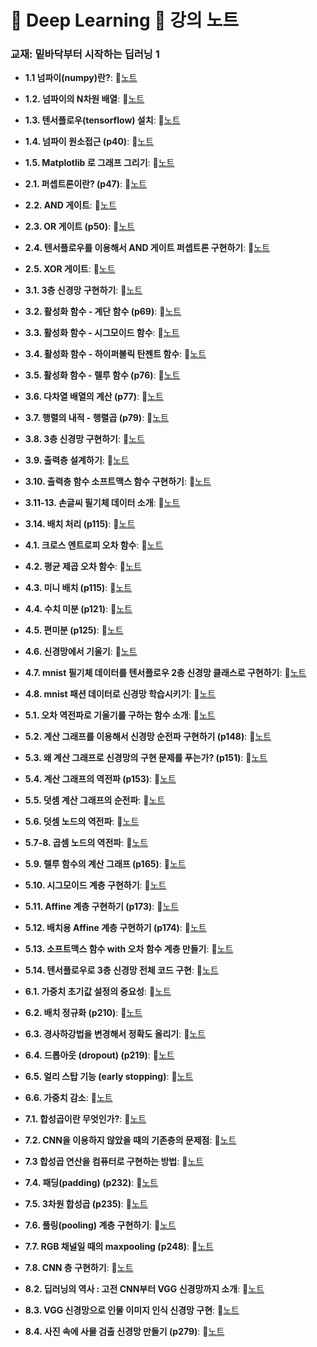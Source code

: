 # 🧠 Deep Learning 📕 강의 노트
### 교재: 밑바닥부터 시작하는 딥러닝 1

- **1.1 넘파이(numpy)란?**: 📝[노트](https://edgeun.notion.site/0930_-_numpy-matplotlib-111a6bc551d880448616f0d1c562ab05#111a6bc551d8804e8fdccfb7193b4b11)

- **1.2. 넘파이의 N차원 배열**: 📝[노트](https://edgeun.notion.site/0930_-_numpy-matplotlib-111a6bc551d880448616f0d1c562ab05#111a6bc551d880c4bbe4fc7eee9c22f2)

- **1.3. 텐서플로우(tensorflow) 설치**: 📝[노트](https://edgeun.notion.site/0930_-_numpy-matplotlib-111a6bc551d880448616f0d1c562ab05#111a6bc551d880c7aa4afc3963cee781)

- **1.4. 넘파이 원소접근 (p40)**: 📝[노트](https://edgeun.notion.site/0930_-_numpy-matplotlib-111a6bc551d880448616f0d1c562ab05#111a6bc551d8808d9027d9089ee764a0)

- **1.5. Matplotlib 로 그래프 그리기**: 📝[노트](https://edgeun.notion.site/0730_Python_-if-2-if-elif-41f4f6245ea7460cb26f7ee0899589ea#1045acd1ce6747ac89965890510e9db0)

- **2.1. 퍼셉트론이란? (p47)**: 📝[노트](https://edgeun.notion.site/1002_-_Matplotlib-113a6bc551d88065b7f2e0000424b4cf#113a6bc551d88085b50df4f2319045a4)

- **2.2. AND 게이트**: 📝[노트](https://edgeun.notion.site/1002_-_Matplotlib-113a6bc551d88065b7f2e0000424b4cf#113a6bc551d880af946ff178faf9baab)

- **2.3. OR 게이트 (p50)**: 📝[노트](https://edgeun.notion.site/1002_-_Matplotlib-113a6bc551d88065b7f2e0000424b4cf#113a6bc551d880a68e2cef01f71b875e)

- **2.4. 텐서플로우를 이용해서 AND 게이트 퍼셉트론 구현하기**: 📝[노트](https://edgeun.notion.site/1002_-_Matplotlib-113a6bc551d88065b7f2e0000424b4cf#113a6bc551d88041823fcc4855ed03c0)

- **2.5. XOR 게이트**: 📝[노트](https://edgeun.notion.site/1002_-_Matplotlib-113a6bc551d88065b7f2e0000424b4cf#113a6bc551d8802182a1f16116dd96d3)

- **3.1. 3층 신경망 구현하기**: 📝[노트](https://edgeun.notion.site/1002_-_Matplotlib-113a6bc551d88065b7f2e0000424b4cf#113a6bc551d880259772c052cc6e8b2c)

- **3.2. 활성화 함수 - 계단 함수 (p69)**: 📝[노트](https://edgeun.notion.site/1002_-_Matplotlib-113a6bc551d88065b7f2e0000424b4cf#113a6bc551d88061b1ede07112dc494a)

- **3.3. 활성화 함수 - 시그모이드 함수**: 📝[노트](https://edgeun.notion.site/1002_-_Matplotlib-113a6bc551d88065b7f2e0000424b4cf#113a6bc551d880558231fa49fc3953cd)

- **3.4. 활성화 함수 - 하이퍼볼릭 탄젠트 함수**: 📝[노트](https://edgeun.notion.site/1004_-_-115a6bc551d880269b35ec12408aa60a#115a6bc551d88087b516f2da22c7bf5f)

- **3.5. 활성화 함수 - 렐루 함수 (p76)**: 📝[노트](https://edgeun.notion.site/1004_-_-115a6bc551d880269b35ec12408aa60a#115a6bc551d8801aa2dbcd9ac536908d)

- **3.6. 다차열 배열의 계산 (p77)**: 📝[노트](https://edgeun.notion.site/1004_-_-115a6bc551d880269b35ec12408aa60a#115a6bc551d88069aafdc654947381ca)

- **3.7. 행렬의 내적 - 행렬곱 (p79)**: 📝[노트](https://edgeun.notion.site/1004_-_-115a6bc551d880269b35ec12408aa60a#115a6bc551d880c9b161f30ce0d7acb0)

- **3.8. 3층 신경망 구현하기**: 📝[노트](https://edgeun.notion.site/1004_-_-115a6bc551d880269b35ec12408aa60a#115a6bc551d88056868bcdcef129f23a)

- **3.9. 출력층 설계하기**: 📝[노트](https://edgeun.notion.site/1004_-_-115a6bc551d880269b35ec12408aa60a#115a6bc551d880aebb09c0660a528170)

- **3.10. 출력층 함수 소프트맥스 함수 구현하기**: 📝[노트](https://edgeun.notion.site/1007_-_-118a6bc551d8809098f3fef22bb242ee#118a6bc551d8800daff6d5db62c19f5e)

- **3.11-13. 손글씨 필기체 데이터 소개**: 📝[노트](https://edgeun.notion.site/1007_-_-118a6bc551d8809098f3fef22bb242ee#118a6bc551d880098e43da6d2fbfdb13)

- **3.14. 배치 처리 (p115)**: 📝[노트](https://edgeun.notion.site/1007_-_-118a6bc551d8809098f3fef22bb242ee#118a6bc551d880fbaa0fc431b0aa102b)

- **4.1. 크로스 엔트로피 오차 함수**: 📝[노트](https://edgeun.notion.site/1007_-_-118a6bc551d8809098f3fef22bb242ee#118a6bc551d8808abce0d727fe997a21)

- **4.2. 평균 제곱 오차 함수**: 📝[노트](https://edgeun.notion.site/1007_-_-118a6bc551d8809098f3fef22bb242ee#118a6bc551d880699b8ccc60b6a349d5)

- **4.3. 미니 배치 (p115)**: 📝[노트](https://edgeun.notion.site/1008_-_-mnist-119a6bc551d88017b97dc41dd6ccef75#119a6bc551d880d8918ff8fb80cbfc52)

- **4.4. 수치 미분 (p121)**: 📝[노트](https://edgeun.notion.site/1008_-_-mnist-119a6bc551d88017b97dc41dd6ccef75#119a6bc551d880c6a1b6e6ff9bfcb836)

- **4.5. 편미분 (p125)**: 📝[노트](https://edgeun.notion.site/1008_-_-mnist-119a6bc551d88017b97dc41dd6ccef75#119a6bc551d8801caa0fe9f37018fb82)

- **4.6. 신경망에서 기울기**: 📝[노트](https://edgeun.notion.site/1008_-_-mnist-119a6bc551d88017b97dc41dd6ccef75#119a6bc551d88023be83e84564e0f795)

- **4.7. mnist 필기체 데이터를 텐서플로우 2층 신경망 클래스로 구현하기**: 📝[노트](https://edgeun.notion.site/1008_-_-mnist-119a6bc551d88017b97dc41dd6ccef75#119a6bc551d8808f8a5bfbf86d332421)

- **4.8. mnist 패션 데이터로 신경망 학습시키기**: 📝[노트](https://edgeun.notion.site/1008_-_-mnist-119a6bc551d88017b97dc41dd6ccef75#119a6bc551d88093b300c555a386032a)

- **5.1. 오차 역전파로 기울기를 구하는 함수 소개**: 📝[노트](https://edgeun.notion.site/1010_-_-2-11ba6bc551d88063bc05cff8b896d34b#11ba6bc551d880e79892d93f6b4e5231)

- **5.2. 계산 그래프를 이용해서 신경망 순전파 구현하기 (p148)**: 📝[노트](https://edgeun.notion.site/1010_-_-2-11ba6bc551d88063bc05cff8b896d34b#11ba6bc551d880549fdfcfc09df6aea2)

- **5.3. 왜 계산 그래프로 신경망의 구현 문제를 푸는가? (p151)**: 📝[노트](https://edgeun.notion.site/1010_-_-2-11ba6bc551d88063bc05cff8b896d34b#11ba6bc551d88038bd20f946ea9e7367)

- **5.4. 계산 그래프의 역전파 (p153)**: 📝[노트](https://edgeun.notion.site/1010_-_-2-11ba6bc551d88063bc05cff8b896d34b#11ba6bc551d88040a702e8c375de4469)

- **5.5. 덧셈 계산 그래프의 순전파**: 📝[노트](https://edgeun.notion.site/1010_-_-2-11ba6bc551d88063bc05cff8b896d34b#11ba6bc551d880149a49dd9cc1e5f46f)

- **5.6. 덧셈 노드의 역전파**: 📝[노트](https://edgeun.notion.site/1010_-_-2-11ba6bc551d88063bc05cff8b896d34b#11ba6bc551d8807a8cdbf62914ffecff)

- **5.7-8. 곱셈 노드의 역전파**: 📝[노트](https://edgeun.notion.site/1010_-_-2-11ba6bc551d88063bc05cff8b896d34b#11ba6bc551d880118602f806ff48e940)

- **5.9. 렐루 함수의 계산 그래프 (p165)**: 📝[노트](https://edgeun.notion.site/1011_-_-with-11ca6bc551d88053bd3bd9c18b99e180#11ca6bc551d880fa95b4d839ff32a0cf)

- **5.10. 시그모이드 계층 구현하기**: 📝[노트](https://edgeun.notion.site/1011_-_-with-11ca6bc551d88053bd3bd9c18b99e180#11ca6bc551d88093a9d7d5fbf42c0a64)

- **5.11. Affine 계층 구현하기 (p173)**: 📝[노트](https://edgeun.notion.site/1011_-_-with-11ca6bc551d88053bd3bd9c18b99e180#11ca6bc551d88088a641d20e82b14354)

- **5.12. 배치용 Affine 계층 구현하기 (p174)**: 📝[노트](https://edgeun.notion.site/1011_-_-with-11ca6bc551d88053bd3bd9c18b99e180#11ca6bc551d880b194abfdd7a465815e)

- **5.13. 소프트맥스 함수 with 오차 함수 계층 만들기**: 📝[노트](https://edgeun.notion.site/1011_-_-with-11ca6bc551d88053bd3bd9c18b99e180#11ca6bc551d88096919ef76e2d27880b)

- **5.14. 텐서플로우로 3층 신경망 전체 코드 구현**: 📝[노트](https://edgeun.notion.site/1014_-_-3-11fa6bc551d88069a1caef6c481251cd#11fa6bc551d88021b112f9b6703755b7)

- **6.1. 가중치 초기값 설정의 중요성**: 📝[노트](https://edgeun.notion.site/1014_-_-3-11fa6bc551d88069a1caef6c481251cd#11fa6bc551d8800c9e91f19518acfab7)

- **6.2. 배치 정규화 (p210)**: 📝[노트](https://edgeun.notion.site/1014_-_-3-11fa6bc551d88069a1caef6c481251cd#11fa6bc551d8804c9e9bcc4ce3fbaeb9)

- **6.3. 경사하강법을 변경해서 정확도 올리기**: 📝[노트](https://edgeun.notion.site/1014_-_-3-11fa6bc551d88069a1caef6c481251cd#11fa6bc551d880cab41ee10199534a45)

- **6.4. 드롭아웃 (dropout) (p219)**: 📝[노트](https://edgeun.notion.site/1015_-_-dropout-p219-11fa6bc551d880d6aa5ac325c2ef98fb#120a6bc551d8804f8716e42984413e3c)

- **6.5. 얼리 스탑 기능 (early stopping)**: 📝[노트](https://edgeun.notion.site/1015_-_-dropout-p219-11fa6bc551d880d6aa5ac325c2ef98fb#120a6bc551d880bca440ce2c1af01e5b)

- **6.6. 가중치 감소**: 📝[노트](https://edgeun.notion.site/1015_-_-dropout-p219-11fa6bc551d880d6aa5ac325c2ef98fb#120a6bc551d880fd907cf9de7fdc7bb7)

- **7.1. 합성곱이란 무엇인가?**: 📝[노트](https://edgeun.notion.site/1015_-_-dropout-p219-11fa6bc551d880d6aa5ac325c2ef98fb#120a6bc551d880d7ba8ee4fd6b831250)

- **7.2. CNN을 이용하지 않았을 때의 기존층의 문제점**: 📝[노트](https://edgeun.notion.site/1015_-_-dropout-p219-11fa6bc551d880d6aa5ac325c2ef98fb#120a6bc551d8809bb546cd00da116bf7)

- **7.3 합성곱 연산을 컴퓨터로 구현하는 방법**: 📝[노트](https://edgeun.notion.site/1015_-_-dropout-p219-11fa6bc551d880d6aa5ac325c2ef98fb#120a6bc551d88000b871cc05458403fc)

- **7.4. 패딩(padding) (p232)**: 📝[노트](https://edgeun.notion.site/1016_-_-padding-p232-CNN-121a6bc551d8808d8c39ce15d5fdb5d3#121a6bc551d88018a9f4de5b5ebe714f)

- **7.5. 3차원 합성곱 (p235)**: 📝[노트](https://edgeun.notion.site/1016_-_-padding-p232-CNN-121a6bc551d8808d8c39ce15d5fdb5d3#121a6bc551d880e7882eeb1e5586e661)

- **7.6. 풀링(pooling) 계층 구현하기**: 📝[노트](https://edgeun.notion.site/1016_-_-padding-p232-CNN-121a6bc551d8808d8c39ce15d5fdb5d3#121a6bc551d880c79485f9faa0c0fb8e)

- **7.7. RGB 채널일 때의 maxpooling (p248)**: 📝[노트](https://edgeun.notion.site/1016_-_-padding-p232-CNN-121a6bc551d8808d8c39ce15d5fdb5d3#121a6bc551d880fa82bee3ae597c54de)

- **7.8. CNN 층 구현하기**: 📝[노트](https://edgeun.notion.site/1016_-_-padding-p232-CNN-121a6bc551d8808d8c39ce15d5fdb5d3#121a6bc551d880af9894f873b6ecabc7)

- **8.2. 딥러닝의 역사 : 고전 CNN부터 VGG 신경망까지 소개**: 📝[노트](https://edgeun.notion.site/1022_-_-127a6bc551d880a7b7ffec5dd9c49fb0#129a6bc551d880f790acc845fc6b9f30)

- **8.3. VGG 신경망으로 인물 이미지 인식 신경망 구현**: 📝[노트](https://edgeun.notion.site/1023_-_VGG-128a6bc551d880f0b738e4a86fd7ad5a#128a6bc551d880b08580dc4fc9a26863)

- **8.4. 사진 속에 사물 검출 신경망 만들기 (p279)**: 📝[노트](https://edgeun.notion.site/1024_-_-129a6bc551d8802f9240c756a5eb9d27#129a6bc551d880ae8c52ed5994f05dfb)


